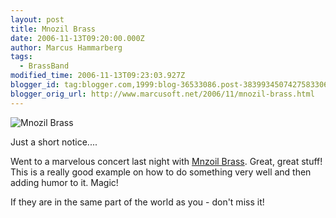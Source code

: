 ```yaml
---
layout: post
title: Mnozil Brass
date: 2006-11-13T09:20:00.000Z
author: Marcus Hammarberg
tags:
  - BrassBand
modified_time: 2006-11-13T09:23:03.927Z
blogger_id: tag:blogger.com,1999:blog-36533086.post-3839934507427583306
blogger_orig_url: http://www.marcusoft.net/2006/11/mnozil-brass.html
---
```


![Mnozil Brass](http://www.mnozilbrass.at/fileadmin/site_tpl/img/band.jpg)

Just a short notice....

Went to a marvelous concert last night with [Mnzoil Brass](http://www.mnozilbrass.at/). Great, great stuff! This is a really good example on how to do something very well and then adding humor to it. Magic!

If they are in the same part of the world as you - don't miss it!
